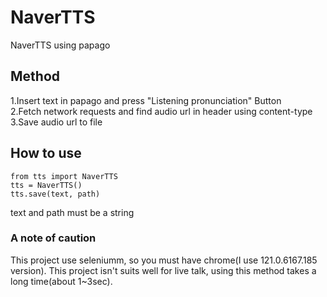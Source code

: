 # NaverTTS
NaverTTS using papago
## Method
1.Insert text in papago and press "Listening pronunciation" Button</br>
2.Fetch network requests and find audio url in header using content-type</br>
3.Save audio url to file

## How to use
```
from tts import NaverTTS
tts = NaverTTS()
tts.save(text, path)
```
text and path must be a string

### A note of caution
This project use seleniumm, so you must have chrome(I use 121.0.6167.185 version).
This project isn't suits well for live talk, using this method takes a long time(about 1~3sec).
